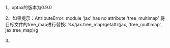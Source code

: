 1、optax的版本为0.9.0

2、如果提示：AttributeError: module 'jax' has no attribute 'tree_multimap'
将目标文件的tree_map进行替换::%s/jax\.tree_map/getattr\(jax, 'tree_multimap', jax\.tree_map\)/g

3、
